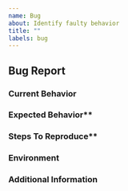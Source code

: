 ```yaml
---
name: Bug
about: Identify faulty behavior
title: ""
labels: bug
---
```


## Bug Report

<!-- Please search Capi's issues in case one already exists for this bug. -->

### Current Behavior

<!-- TODO -->

### Expected Behavior**

<!-- TODO -->

### Steps To Reproduce**

<!--
Example:

1. In this environment...
2. ... with this code...
3. ... run this command.
-->

### Environment

<!--
Example:

- Deno: ... (deno --version)
- Node: ... (node -v)
- Browser: ...
- OS: ...
- Language: TypeScript vX.Y.Z (tsc --version) / JavaScript / ...
-->

### Additional Information

<!-- Is there anything else that might help us tackle this bug (a public GitHub repo perhaps)? -->
